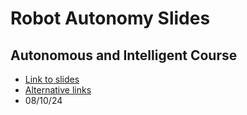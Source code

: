 # Robot Autonomy Slides

## Autonomous and Intelligent Course

- [Link to slides](https://jacobozavaleta.quarto.pub/s10_introrobots/)  
- [Alternative links](https://htmlpreview.github.io/?https://github.com/SJacoboZavaleta/uc3m-presentations/blob/main/10_introRobots/index.html#/title-slide)  
- 08/10/24  

